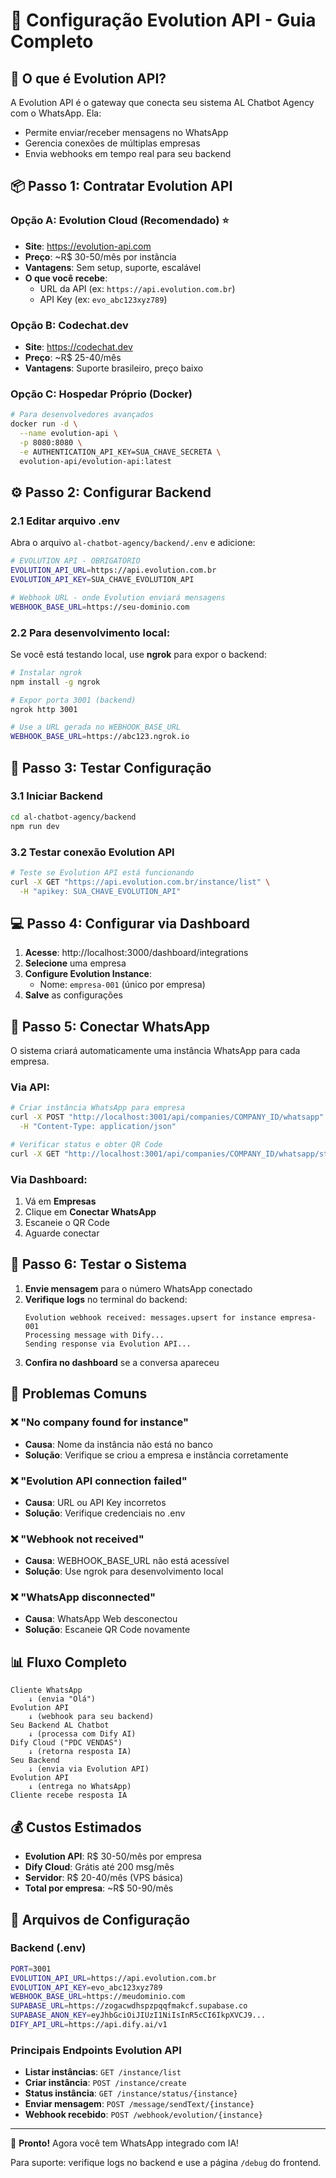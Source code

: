 # 📱 Configuração Evolution API - Guia Completo

## 🎯 O que é Evolution API?

A Evolution API é o gateway que conecta seu sistema AL Chatbot Agency com o WhatsApp. Ela:
- Permite enviar/receber mensagens no WhatsApp
- Gerencia conexões de múltiplas empresas
- Envia webhooks em tempo real para seu backend

## 📦 Passo 1: Contratar Evolution API

### Opção A: Evolution Cloud (Recomendado) ⭐
- **Site**: https://evolution-api.com
- **Preço**: ~R$ 30-50/mês por instância
- **Vantagens**: Sem setup, suporte, escalável
- **O que você recebe**:
  - URL da API (ex: `https://api.evolution.com.br`)
  - API Key (ex: `evo_abc123xyz789`)

### Opção B: Codechat.dev
- **Site**: https://codechat.dev
- **Preço**: ~R$ 25-40/mês
- **Vantagens**: Suporte brasileiro, preço baixo

### Opção C: Hospedar Próprio (Docker)
```bash
# Para desenvolvedores avançados
docker run -d \
  --name evolution-api \
  -p 8080:8080 \
  -e AUTHENTICATION_API_KEY=SUA_CHAVE_SECRETA \
  evolution-api/evolution-api:latest
```

## ⚙️ Passo 2: Configurar Backend

### 2.1 Editar arquivo .env

Abra o arquivo `al-chatbot-agency/backend/.env` e adicione:

```bash
# EVOLUTION API - OBRIGATÓRIO
EVOLUTION_API_URL=https://api.evolution.com.br
EVOLUTION_API_KEY=SUA_CHAVE_EVOLUTION_API

# Webhook URL - onde Evolution enviará mensagens
WEBHOOK_BASE_URL=https://seu-dominio.com
```

### 2.2 Para desenvolvimento local:

Se você está testando local, use **ngrok** para expor o backend:

```bash
# Instalar ngrok
npm install -g ngrok

# Expor porta 3001 (backend)
ngrok http 3001

# Use a URL gerada no WEBHOOK_BASE_URL
WEBHOOK_BASE_URL=https://abc123.ngrok.io
```

## 🔗 Passo 3: Testar Configuração

### 3.1 Iniciar Backend
```bash
cd al-chatbot-agency/backend
npm run dev
```

### 3.2 Testar conexão Evolution API
```bash
# Teste se Evolution API está funcionando
curl -X GET "https://api.evolution.com.br/instance/list" \
  -H "apikey: SUA_CHAVE_EVOLUTION_API"
```

## 💻 Passo 4: Configurar via Dashboard

1. **Acesse**: http://localhost:3000/dashboard/integrations
2. **Selecione** uma empresa
3. **Configure Evolution Instance**: 
   - Nome: `empresa-001` (único por empresa)
4. **Salve** as configurações

## 📱 Passo 5: Conectar WhatsApp

O sistema criará automaticamente uma instância WhatsApp para cada empresa.

### Via API:
```bash
# Criar instância WhatsApp para empresa
curl -X POST "http://localhost:3001/api/companies/COMPANY_ID/whatsapp" \
  -H "Content-Type: application/json"

# Verificar status e obter QR Code
curl -X GET "http://localhost:3001/api/companies/COMPANY_ID/whatsapp/status"
```

### Via Dashboard:
1. Vá em **Empresas**
2. Clique em **Conectar WhatsApp**
3. Escaneie o QR Code
4. Aguarde conectar

## 🧪 Passo 6: Testar o Sistema

1. **Envie mensagem** para o número WhatsApp conectado
2. **Verifique logs** no terminal do backend:
   ```
   Evolution webhook received: messages.upsert for instance empresa-001
   Processing message with Dify...
   Sending response via Evolution API...
   ```
3. **Confira no dashboard** se a conversa apareceu

## 🚨 Problemas Comuns

### ❌ "No company found for instance"
- **Causa**: Nome da instância não está no banco
- **Solução**: Verifique se criou a empresa e instância corretamente

### ❌ "Evolution API connection failed"
- **Causa**: URL ou API Key incorretos
- **Solução**: Verifique credenciais no .env

### ❌ "Webhook not received"
- **Causa**: WEBHOOK_BASE_URL não está acessível
- **Solução**: Use ngrok para desenvolvimento local

### ❌ "WhatsApp disconnected"
- **Causa**: WhatsApp Web desconectou
- **Solução**: Escaneie QR Code novamente

## 📊 Fluxo Completo

```
Cliente WhatsApp
    ↓ (envia "Olá")
Evolution API
    ↓ (webhook para seu backend)
Seu Backend AL Chatbot
    ↓ (processa com Dify AI)
Dify Cloud ("PDC VENDAS")
    ↓ (retorna resposta IA)
Seu Backend
    ↓ (envia via Evolution API)
Evolution API
    ↓ (entrega no WhatsApp)
Cliente recebe resposta IA
```

## 💰 Custos Estimados

- **Evolution API**: R$ 30-50/mês por empresa
- **Dify Cloud**: Grátis até 200 msg/mês
- **Servidor**: R$ 20-40/mês (VPS básica)
- **Total por empresa**: ~R$ 50-90/mês

## 🔧 Arquivos de Configuração

### Backend (.env)
```bash
PORT=3001
EVOLUTION_API_URL=https://api.evolution.com.br
EVOLUTION_API_KEY=evo_abc123xyz789
WEBHOOK_BASE_URL=https://meudominio.com
SUPABASE_URL=https://zogacwdhspzpqqfmakcf.supabase.co
SUPABASE_ANON_KEY=eyJhbGciOiJIUzI1NiIsInR5cCI6IkpXVCJ9...
DIFY_API_URL=https://api.dify.ai/v1
```

### Principais Endpoints Evolution API
- **Listar instâncias**: `GET /instance/list`
- **Criar instância**: `POST /instance/create`
- **Status instância**: `GET /instance/status/{instance}`
- **Enviar mensagem**: `POST /message/sendText/{instance}`
- **Webhook recebido**: `POST /webhook/evolution/{instance}`

---

🎉 **Pronto!** Agora você tem WhatsApp integrado com IA!

Para suporte: verifique logs no backend e use a página `/debug` do frontend. 